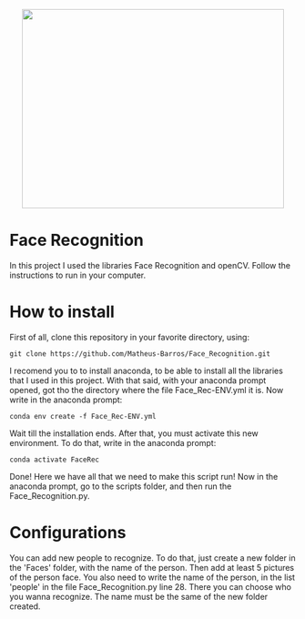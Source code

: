 <p align="center">
  <img width="460" height="350" src="https://user-images.githubusercontent.com/51465352/118380587-4a983b80-b5b9-11eb-9768-0cd7adcb8767.png">
</p>

# Face Recognition

In this project I used the libraries Face Recognition and openCV. Follow the instructions to run in your computer.

# How to install
First of all, clone this repository in your favorite directory, using:

    git clone https://github.com/Matheus-Barros/Face_Recognition.git

I recomend you to to install anaconda, to be able to install all the libraries that I used in this project. With that said, with your anaconda prompt opened, got tho the directory where the file Face_Rec-ENV.yml it is. Now write in the anaconda prompt:

    conda env create -f Face_Rec-ENV.yml

Wait till the installation ends. After that, you must activate this new environment. To do that, write in the anaconda prompt:

    conda activate FaceRec

Done! Here we have all that we need to make this script run! Now in the anaconda prompt, go to the scripts folder, and then run the Face_Recognition.py.

# Configurations

You can add new people to recognize. To do that, just create a new folder in the 'Faces' folder, with the name of the person. Then add at least 5 pictures of the person face. You also need to write the name of the person, in the list 'people' in the file Face_Recognition.py line 28. There you can choose who you wanna recognize. The name must be the same of the new folder created.
